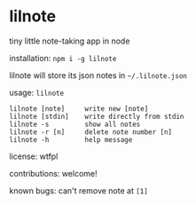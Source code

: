 # lilnote

tiny little note-taking app in node

installation: `npm i -g lilnote`

lilnote will store its json notes in `~/.lilnote.json`

usage: `lilnote`

```shell
lilnote [note]     write new [note]
lilnote [stdin]    write directly from stdin
lilnote -s         show all notes
lilnote -r [n]     delete note number [n]
lilnote -h         help message
```

license: wtfpl

contributions: welcome!

known bugs: can't remove note at `[1]`

